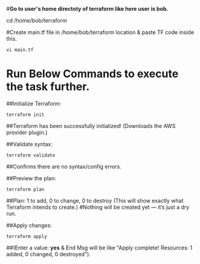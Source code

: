 #**Go to user's home directoty of terraform like here user is bob.**

cd /home/bob/terraform 

#Create main.tf file in /home/bob/terraform location & paste TF code inside this.

```
vi main.tf 
```
# Run Below Commands to execute the task further.

##Initialize Terraform:

```
terraform init  
```
##Terraform has been successfully initialized! (Downloads the AWS provider plugin.)

##Validate syntax:

```
terraform validate
```
##Confirms there are no syntax/config errors.

##Preview the plan:

```
terraform plan 
```
##Plan: 1 to add, 0 to change, 0 to destroy (This will show exactly what Terraform intends to create.)
#Nothing will be created yet — it’s just a dry run.

##Apply changes:

```
terraform apply 
```
##(Enter a value: **yes** & End Msg will be like "Apply complete! Resources: 1 added, 0 changed, 0 destroyed").


